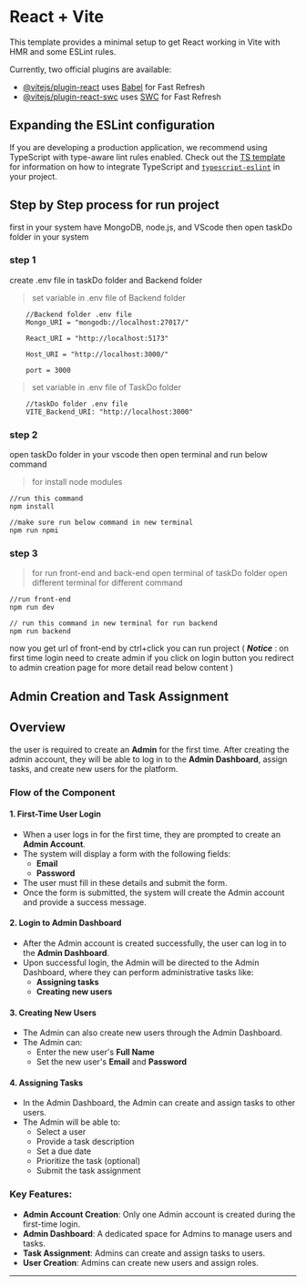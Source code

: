 # React + Vite

This template provides a minimal setup to get React working in Vite with HMR and some ESLint rules.

Currently, two official plugins are available:

- [@vitejs/plugin-react](https://github.com/vitejs/vite-plugin-react/blob/main/packages/plugin-react) uses [Babel](https://babeljs.io/) for Fast Refresh
- [@vitejs/plugin-react-swc](https://github.com/vitejs/vite-plugin-react/blob/main/packages/plugin-react-swc) uses [SWC](https://swc.rs/) for Fast Refresh

## Expanding the ESLint configuration

If you are developing a production application, we recommend using TypeScript with type-aware lint rules enabled. Check out the [TS template](https://github.com/vitejs/vite/tree/main/packages/create-vite/template-react-ts) for information on how to integrate TypeScript and [`typescript-eslint`](https://typescript-eslint.io) in your project.

## Step by Step process for run project

first in your system have MongoDB, node.js, and VScode then open taskDo folder in your system

### step 1
 create .env file in taskDo folder and Backend folder 

>set variable in .env file of Backend folder 
```
    //Backend folder .env file
    Mongo_URI = "mongodb://localhost:27017/"

    React_URI = "http://localhost:5173" 

    Host_URI = "http://localhost:3000/"

    port = 3000
```

>set variable in .env file of TaskDo folder 
```
    //taskDo folder .env file 
    VITE_Backend_URI: "http://localhost:3000"
 ``` 


### step 2
open taskDo folder in your vscode then open terminal and run below command

>for install node modules

```
//run this command
npm install 

//make sure run below command in new terminal
npm run npmi

```


 ### step 3 

>for run front-end and back-end open terminal of taskDo folder open different terminal for different command
```
//run front-end
npm run dev

// run this command in new terminal for run backend
npm run backend
```

now you get url of front-end by ctrl+click you can run project ( ***Notice*** : on first time login need to create admin if you click on login button you redirect to admin creation page for more detail read below content )


## Admin Creation and Task Assignment

## Overview
 the user is required to create an **Admin** for the first time. After creating the admin account, they will be able to log in to the **Admin Dashboard**, assign tasks, and create new users for the platform.

### Flow of the Component

#### 1. **First-Time User Login**
   - When a user logs in for the first time, they are prompted to create an **Admin Account**.
   - The system will display a form with the following fields:
     - **Email**
     - **Password**
   - The user must fill in these details and submit the form.
   - Once the form is submitted, the system will create the Admin account and provide a success message.

#### 2. **Login to Admin Dashboard**
   - After the Admin account is created successfully, the user can log in to the **Admin Dashboard**.
   - Upon successful login, the Admin will be directed to the Admin Dashboard, where they can perform administrative tasks like:
     - **Assigning tasks**
     - **Creating new users**
   
#### 3. **Creating New Users**
   - The Admin can also create new users through the Admin Dashboard.
   - The Admin can:
     - Enter the new user's **Full Name**
     - Set the new user's **Email** and **Password**

#### 4. **Assigning Tasks**
   - In the Admin Dashboard, the Admin can create and assign tasks to other users.
   - The Admin will be able to:
     - Select a user
     - Provide a task description
     - Set a due date
     - Prioritize the task (optional)
     - Submit the task assignment
   

### Key Features:
- **Admin Account Creation**: Only one Admin account is created during the first-time login.
- **Admin Dashboard**: A dedicated space for Admins to manage users and tasks.
- **Task Assignment**: Admins can create and assign tasks to users.
- **User Creation**: Admins can create new users and assign roles.
---
